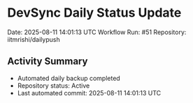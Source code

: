 # DevSync Daily Status Update
Date: 2025-08-11 14:01:13 UTC
Workflow Run: #51
Repository: iitmrishi/dailypush

## Activity Summary
- Automated daily backup completed
- Repository status: Active
- Last automated commit: 2025-08-11 14:01:13 UTC
